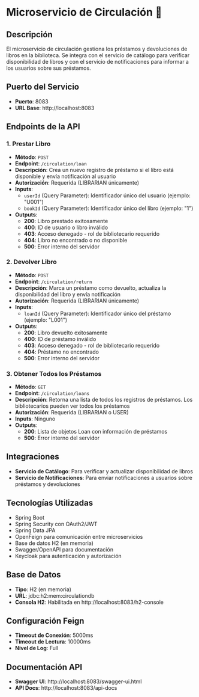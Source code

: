 # Microservicio de Circulación 🔄

## Descripción

El microservicio de circulación gestiona los préstamos y devoluciones de libros en la biblioteca. Se integra con el servicio de catálogo para verificar disponibilidad de libros y con el servicio de notificaciones para informar a los usuarios sobre sus préstamos.

## Puerto del Servicio

- **Puerto**: 8083
- **URL Base**: http://localhost:8083

## Endpoints de la API

### 1. Prestar Libro

- **Método**: `POST`
- **Endpoint**: `/circulation/loan`
- **Descripción**: Crea un nuevo registro de préstamo si el libro está disponible y envía notificación al usuario
- **Autorización**: Requerida (LIBRARIAN únicamente)
- **Inputs**:
  - `userId` (Query Parameter): Identificador único del usuario (ejemplo: "U001")
  - `bookId` (Query Parameter): Identificador único del libro (ejemplo: "1")
- **Outputs**:
  - **200**: Libro prestado exitosamente
  - **400**: ID de usuario o libro inválido
  - **403**: Acceso denegado - rol de bibliotecario requerido
  - **404**: Libro no encontrado o no disponible
  - **500**: Error interno del servidor

### 2. Devolver Libro

- **Método**: `POST`
- **Endpoint**: `/circulation/return`
- **Descripción**: Marca un préstamo como devuelto, actualiza la disponibilidad del libro y envía notificación
- **Autorización**: Requerida (LIBRARIAN únicamente)
- **Inputs**:
  - `loanId` (Query Parameter): Identificador único del préstamo (ejemplo: "L001")
- **Outputs**:
  - **200**: Libro devuelto exitosamente
  - **400**: ID de préstamo inválido
  - **403**: Acceso denegado - rol de bibliotecario requerido
  - **404**: Préstamo no encontrado
  - **500**: Error interno del servidor

### 3. Obtener Todos los Préstamos

- **Método**: `GET`
- **Endpoint**: `/circulation/loans`
- **Descripción**: Retorna una lista de todos los registros de préstamos. Los bibliotecarios pueden ver todos los préstamos
- **Autorización**: Requerida (LIBRARIAN o USER)
- **Inputs**: Ninguno
- **Outputs**:
  - **200**: Lista de objetos Loan con información de préstamos
  - **500**: Error interno del servidor

## Integraciones

- **Servicio de Catálogo**: Para verificar y actualizar disponibilidad de libros
- **Servicio de Notificaciones**: Para enviar notificaciones a usuarios sobre préstamos y devoluciones

## Tecnologías Utilizadas

- Spring Boot
- Spring Security con OAuth2/JWT
- Spring Data JPA
- OpenFeign para comunicación entre microservicios
- Base de datos H2 (en memoria)
- Swagger/OpenAPI para documentación
- Keycloak para autenticación y autorización

## Base de Datos

- **Tipo**: H2 (en memoria)
- **URL**: jdbc:h2:mem:circulationdb
- **Consola H2**: Habilitada en http://localhost:8083/h2-console

## Configuración Feign

- **Timeout de Conexión**: 5000ms
- **Timeout de Lectura**: 10000ms
- **Nivel de Log**: Full

## Documentación API

- **Swagger UI**: http://localhost:8083/swagger-ui.html
- **API Docs**: http://localhost:8083/api-docs
